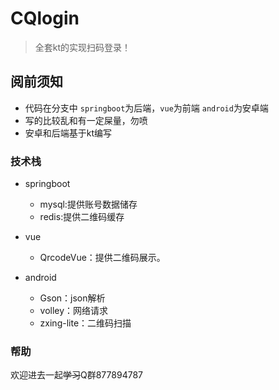 # CQlogin

> 全套kt的实现扫码登录！

## 阅前须知

* 代码在分支中 `springboot`为后端，`vue`为前端 `android`为安卓端
* 写的比较乱和有一定屎量，勿喷
* 安卓和后端基于kt编写

### 技术栈

* springboot
  * mysql:提供账号数据储存
  * redis:提供二维码缓存

* vue
  * QrcodeVue：提供二维码展示。
* android
  * Gson：json解析
  * volley：网络请求
  * zxing-lite：二维码扫描

### 帮助

欢迎进去一起~~学习~~Q群877894787

